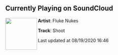 ## Currently Playing on SoundCloud

[<img align="left" width="100" src="https://i1.sndcdn.com/artworks-000409191843-nbtdhp-t50x50.jpg">](https://soundcloud.com/flukenukes/shoot)

**Artist**: Fluke Nukes 

**Track**: Shoot

Last updated at 08/19/2020 16:46
